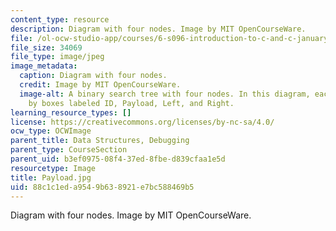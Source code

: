 ```yaml
---
content_type: resource
description: Diagram with four nodes. Image by MIT OpenCourseWare.
file: /ol-ocw-studio-app/courses/6-s096-introduction-to-c-and-c-january-iap-2013/88c1c1eda9549b638921e7bc588469b5_Payload.jpg
file_size: 34069
file_type: image/jpeg
image_metadata:
  caption: Diagram with four nodes.
  credit: Image by MIT OpenCourseWare.
  image-alt: A binary search tree with four nodes. In this diagram, each node is represented
    by boxes labeled ID, Payload, Left, and Right.
learning_resource_types: []
license: https://creativecommons.org/licenses/by-nc-sa/4.0/
ocw_type: OCWImage
parent_title: Data Structures, Debugging
parent_type: CourseSection
parent_uid: b3ef0975-08f4-37ed-8fbe-d839cfaa1e5d
resourcetype: Image
title: Payload.jpg
uid: 88c1c1ed-a954-9b63-8921-e7bc588469b5
---
```

Diagram with four nodes. Image by MIT OpenCourseWare.